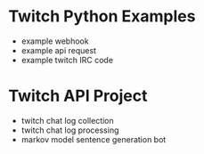 # Twitch Python Examples

- example webhook
- example api request
- example twitch IRC code

# Twitch API Project
- twitch chat log collection
- twitch chat log processing
- markov model sentence generation bot
